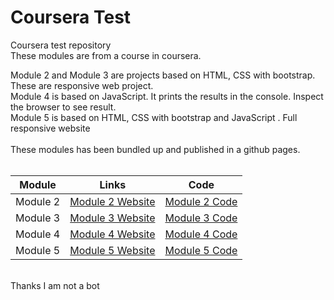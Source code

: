 # Coursera Test
Coursera test repository <br />
These modules are from a course in coursera. <br />

Module 2 and Module 3 are projects based on HTML, CSS with bootstrap. These are responsive web project.<br />
Module 4 is based on JavaScript. It prints the results in the console. Inspect the browser to see result.<br />
Module 5 is based on HTML, CSS with bootstrap and JavaScript . Full responsive website<br />
<br />
These modules has been bundled up and published in a github pages.<br />
<br />

| Module | Links | Code |
| --- | --- | --- |
| Module 2 | [Module 2 Website](https://vimalverma558.github.io/coursera-test/module2-solution/) | [Module 2 Code](https://github.com/vimalverma558/coursera-test/tree/master/module2-solution) |
| Module 3 | [Module 3 Website](https://vimalverma558.github.io/coursera-test/module3-solution/) | [Module 3 Code](https://github.com/vimalverma558/coursera-test/tree/master/module3-solution) |
| Module 4 | [Module 4 Website](https://vimalverma558.github.io/coursera-test/module4-solution/) | [Module 4 Code](https://github.com/vimalverma558/coursera-test/tree/master/module4-solution) |
| Module 5 | [Module 5 Website](https://vimalverma558.github.io/coursera-test/module5-solution/) | [Module 5 Code](https://github.com/vimalverma558/coursera-test/tree/master/module5-solution) |

<br />
Thanks
I am not a bot

